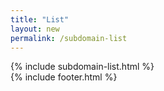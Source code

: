 ```yaml
---
title: "List"
layout: new
permalink: /subdomain-list
---
```

<div class="center">
{% include subdomain-list.html %}
</div>
{% include footer.html %}
